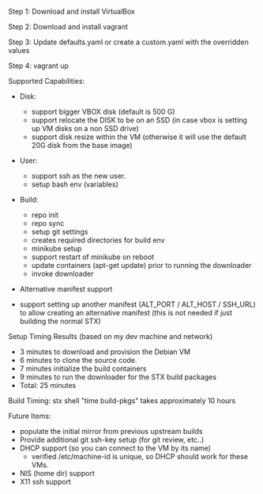 Step 1: Download and install VirtualBox

Step 2: Download and install vagrant

Step 3: Update defaults.yaml or create a custom.yaml with the overridden values
  
Step 4: vagrant up

Supported Capabilities:

 - Disk:
   - support bigger VBOX disk (default is 500 G)
   - support relocate the DISK to be on an SSD (in case vbox is setting up VM disks on a non SSD drive)
   - support disk resize within the VM (otherwise it will use the default 20G disk from the base image)
   
 - User:
   - support ssh as the new user.
   - setup bash env (variables)
  
 - Build:
   - repo init
   - repo sync
   - setup git settings
   - creates required directories for build env
   - minikube setup
   - support restart of minikube on reboot
   - update containers (apt-get update) prior to running the downloader
   - invoke downloader
   
  - Alternative manifest support
   - support setting up another manifest (ALT_PORT / ALT_HOST / SSH_URL) to allow creating an alternative manifest (this is not needed if just building the normal STX)
 
Setup Timing Results (based on my dev machine and network)
   - 3 minutes to download and provision the Debian VM
   - 6 minutes to clone the source code.
   - 7 minutes initialize the build containers
   - 9 minutes to run the downloader for the STX build packages
   - Total: 25 minutes

Build Timing:
   stx shell "time build-pkgs"   takes approximately 10 hours

Future Items:
 - populate the initial mirror from previous upstream builds
 - Provide additional git ssh-key setup (for git review, etc..)
 - DHCP support (so you can connect to the VM by its name)
    - verified /etc/machine-id is unique, so DHCP should work for these VMs.
 - NIS (home dir) support
 - X11 ssh support

